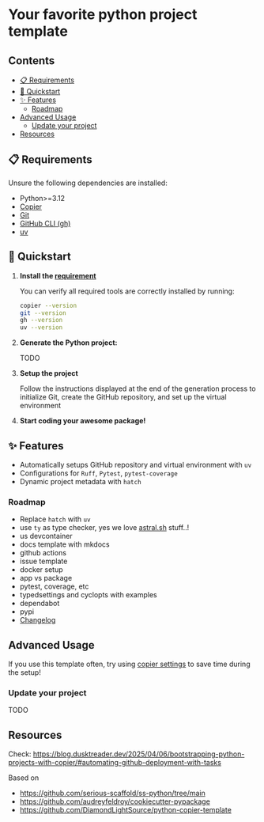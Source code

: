 
# Your favorite python project template

## Contents <!-- omit from toc -->

- [📋 Requirements](#-requirements)
- [🚀 Quickstart](#-quickstart)
- [✨ Features](#-features)
  - [Roadmap](#roadmap)
- [Advanced Usage](#advanced-usage)
  - [Update your project](#update-your-project)
- [Resources](#resources)

## 📋 Requirements

Unsure the following dependencies are installed:

- Python>=3.12
- [Copier](https://copier.readthedocs.io/en/stable/)
- [Git](https://git-scm.com/downloads)
- [GitHub CLI (gh)](https://cli.github.com/)
- [uv](https://docs.astral.sh/uv/getting-started/installation/)

## 🚀 Quickstart

1. **Install the [requirement](#-requirements)**

    You can verify all required tools are correctly installed by running:

    ```bash
    copier --version
    git --version
    gh --version
    uv --version
    ```

2. **Generate the Python project:**

   TODO

3. **Setup the project**

    Follow the instructions displayed at the end of the generation process to initialize Git, create the GitHub repository, and set up the virtual environment

4. **Start coding your awesome package!**

## ✨ Features

- Automatically setups GitHub repository and virtual environment with `uv`
- Configurations for `Ruff`, `Pytest`, `pytest-coverage`
- Dynamic project metadata with `hatch`

### Roadmap

- Replace `hatch` with `uv`
- use `ty` as type checker, yes we love [astral.sh](https://astral.sh/) stuff..!
- us devcontainer
- docs template with mkdocs
- github actions
- issue template
- docker setup
- app vs package
- pytest, coverage, etc
- typedsettings and cyclopts with examples
- dependabot
- pypi
- [Changelog](https://keepachangelog.com/en/1.1.0/)

## Advanced Usage

If you use this template often, try using [copier settings](https://copier.readthedocs.io/en/stable/settings/) to save time during the setup!

### Update your project

TODO

## Resources

Check: <https://blog.dusktreader.dev/2025/04/06/bootstrapping-python-projects-with-copier/#automating-github-deployment-with-tasks>

Based on

- <https://github.com/serious-scaffold/ss-python/tree/main>
- <https://github.com/audreyfeldroy/cookiecutter-pypackage>
- <https://github.com/DiamondLightSource/python-copier-template>
